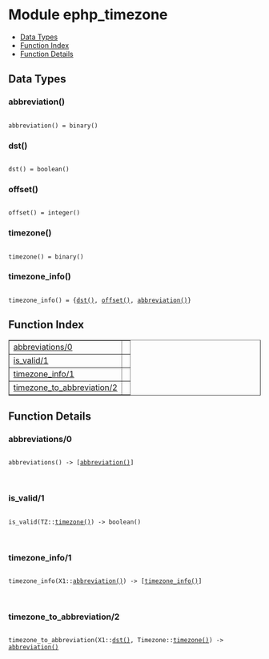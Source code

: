 

# Module ephp_timezone #
* [Data Types](#types)
* [Function Index](#index)
* [Function Details](#functions)

<a name="types"></a>

## Data Types ##




### <a name="type-abbreviation">abbreviation()</a> ###


<pre><code>
abbreviation() = binary()
</code></pre>




### <a name="type-dst">dst()</a> ###


<pre><code>
dst() = boolean()
</code></pre>




### <a name="type-offset">offset()</a> ###


<pre><code>
offset() = integer()
</code></pre>




### <a name="type-timezone">timezone()</a> ###


<pre><code>
timezone() = binary()
</code></pre>




### <a name="type-timezone_info">timezone_info()</a> ###


<pre><code>
timezone_info() = {<a href="#type-dst">dst()</a>, <a href="#type-offset">offset()</a>, <a href="#type-abbreviation">abbreviation()</a>}
</code></pre>

<a name="index"></a>

## Function Index ##


<table width="100%" border="1" cellspacing="0" cellpadding="2" summary="function index"><tr><td valign="top"><a href="#abbreviations-0">abbreviations/0</a></td><td></td></tr><tr><td valign="top"><a href="#is_valid-1">is_valid/1</a></td><td></td></tr><tr><td valign="top"><a href="#timezone_info-1">timezone_info/1</a></td><td></td></tr><tr><td valign="top"><a href="#timezone_to_abbreviation-2">timezone_to_abbreviation/2</a></td><td></td></tr></table>


<a name="functions"></a>

## Function Details ##

<a name="abbreviations-0"></a>

### abbreviations/0 ###

<pre><code>
abbreviations() -&gt; [<a href="#type-abbreviation">abbreviation()</a>]
</code></pre>
<br />

<a name="is_valid-1"></a>

### is_valid/1 ###

<pre><code>
is_valid(TZ::<a href="#type-timezone">timezone()</a>) -&gt; boolean()
</code></pre>
<br />

<a name="timezone_info-1"></a>

### timezone_info/1 ###

<pre><code>
timezone_info(X1::<a href="#type-abbreviation">abbreviation()</a>) -&gt; [<a href="#type-timezone_info">timezone_info()</a>]
</code></pre>
<br />

<a name="timezone_to_abbreviation-2"></a>

### timezone_to_abbreviation/2 ###

<pre><code>
timezone_to_abbreviation(X1::<a href="#type-dst">dst()</a>, Timezone::<a href="#type-timezone">timezone()</a>) -&gt; <a href="#type-abbreviation">abbreviation()</a>
</code></pre>
<br />


